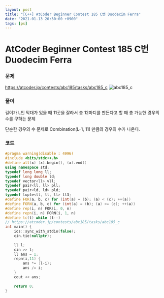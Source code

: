 ```yaml
---
layout: post
title: "[C++] AtCoder Beginner Contest 185 C번 Duodecim Ferra"
date: "2021-01-13 20:30:00 +0900"
tags: [ps]
---
```


# AtCoder Beginner Contest 185 C번 Duodecim Ferra
### 문제

https://atcoder.jp/contests/abc185/tasks/abc185_c
![abc185_c](https://i.imgur.com/Qp1rFiu.png)
  
  
### 풀이

길이가 L인 막대가 있을 때 11곳을 잘라서 총 12마디를 만든다고 할 때 총 가능한 경우의 수를 구하는 문제

단순한 경우의 수 문제로 Combination(L-1, 11) 만큼의 경우의 수가 나온다.

### 코드

```cpp
#pragma warning(disable : 4996)
#include <bits/stdc++.h>
#define all(x) (x).begin(), (x).end()
using namespace std;
typedef long long ll;
typedef long double ld;
typedef vector<ll> vll;
typedef pair<ll, ll> pll;
typedef pair<ld, ld> pld;
typedef tuple<ll, ll, ll> tl3;
#define FOR(a, b, c) for (int(a) = (b); (a) < (c); ++(a))
#define FORN(a, b, c) for (int(a) = (b); (a) <= (c); ++(a))
#define rep(i, n) FOR(i, 0, n)
#define repn(i, n) FORN(i, 1, n)
#define tc(t) while (t--)
// https://atcoder.jp/contests/abc185/tasks/abc185_c
int main() {
    ios::sync_with_stdio(false);
    cin.tie(nullptr);
 
    ll l;
    cin >> l;
    ll ans = 1;
    repn(i,11) {
        ans *= (l-i);
        ans /= i;
    }
    cout << ans;
    
    return 0;
}

```